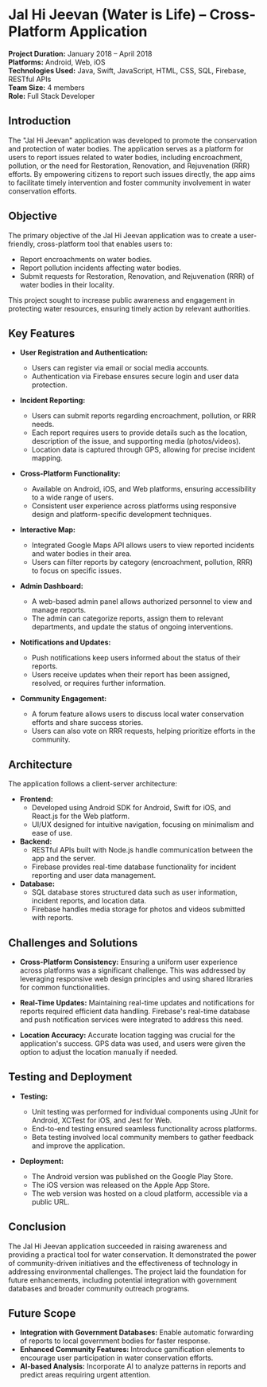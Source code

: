 # Jal Hi Jeevan (Water is Life) – Cross-Platform Application

**Project Duration:** January 2018 – April 2018  
**Platforms:** Android, Web, iOS  
**Technologies Used:** Java, Swift, JavaScript, HTML, CSS, SQL, Firebase, RESTful APIs  
**Team Size:** 4 members  
**Role:** Full Stack Developer

## Introduction

The "Jal Hi Jeevan" application was developed to promote the conservation and protection of water bodies. The application serves as a platform for users to report issues related to water bodies, including encroachment, pollution, or the need for Restoration, Renovation, and Rejuvenation (RRR) efforts. By empowering citizens to report such issues directly, the app aims to facilitate timely intervention and foster community involvement in water conservation efforts.

## Objective

The primary objective of the Jal Hi Jeevan application was to create a user-friendly, cross-platform tool that enables users to:
- Report encroachments on water bodies.
- Report pollution incidents affecting water bodies.
- Submit requests for Restoration, Renovation, and Rejuvenation (RRR) of water bodies in their locality.

This project sought to increase public awareness and engagement in protecting water resources, ensuring timely action by relevant authorities.

## Key Features

- **User Registration and Authentication:**
  - Users can register via email or social media accounts.
  - Authentication via Firebase ensures secure login and user data protection.

- **Incident Reporting:**
  - Users can submit reports regarding encroachment, pollution, or RRR needs.
  - Each report requires users to provide details such as the location, description of the issue, and supporting media (photos/videos).
  - Location data is captured through GPS, allowing for precise incident mapping.

- **Cross-Platform Functionality:**
  - Available on Android, iOS, and Web platforms, ensuring accessibility to a wide range of users.
  - Consistent user experience across platforms using responsive design and platform-specific development techniques.

- **Interactive Map:**
  - Integrated Google Maps API allows users to view reported incidents and water bodies in their area.
  - Users can filter reports by category (encroachment, pollution, RRR) to focus on specific issues.

- **Admin Dashboard:**
  - A web-based admin panel allows authorized personnel to view and manage reports.
  - The admin can categorize reports, assign them to relevant departments, and update the status of ongoing interventions.

- **Notifications and Updates:**
  - Push notifications keep users informed about the status of their reports.
  - Users receive updates when their report has been assigned, resolved, or requires further information.

- **Community Engagement:**
  - A forum feature allows users to discuss local water conservation efforts and share success stories.
  - Users can also vote on RRR requests, helping prioritize efforts in the community.

## Architecture

The application follows a client-server architecture:
- **Frontend:** 
  - Developed using Android SDK for Android, Swift for iOS, and React.js for the Web platform.
  - UI/UX designed for intuitive navigation, focusing on minimalism and ease of use.
- **Backend:**
  - RESTful APIs built with Node.js handle communication between the app and the server.
  - Firebase provides real-time database functionality for incident reporting and user data management.
- **Database:**
  - SQL database stores structured data such as user information, incident reports, and location data.
  - Firebase handles media storage for photos and videos submitted with reports.

## Challenges and Solutions

- **Cross-Platform Consistency:** Ensuring a uniform user experience across platforms was a significant challenge. This was addressed by leveraging responsive web design principles and using shared libraries for common functionalities.
  
- **Real-Time Updates:** Maintaining real-time updates and notifications for reports required efficient data handling. Firebase's real-time database and push notification services were integrated to address this need.
  
- **Location Accuracy:** Accurate location tagging was crucial for the application's success. GPS data was used, and users were given the option to adjust the location manually if needed.

## Testing and Deployment

- **Testing:**
  - Unit testing was performed for individual components using JUnit for Android, XCTest for iOS, and Jest for Web.
  - End-to-end testing ensured seamless functionality across platforms.
  - Beta testing involved local community members to gather feedback and improve the application.

- **Deployment:**
  - The Android version was published on the Google Play Store.
  - The iOS version was released on the Apple App Store.
  - The web version was hosted on a cloud platform, accessible via a public URL.

## Conclusion

The Jal Hi Jeevan application succeeded in raising awareness and providing a practical tool for water conservation. It demonstrated the power of community-driven initiatives and the effectiveness of technology in addressing environmental challenges. The project laid the foundation for future enhancements, including potential integration with government databases and broader community outreach programs.

## Future Scope

- **Integration with Government Databases:** Enable automatic forwarding of reports to local government bodies for faster response.
- **Enhanced Community Features:** Introduce gamification elements to encourage user participation in water conservation efforts.
- **AI-based Analysis:** Incorporate AI to analyze patterns in reports and predict areas requiring urgent attention.
